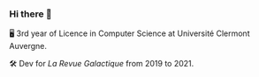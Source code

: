 ### Hi there 👋

🖥 3rd year of Licence in Computer Science at Université Clermont Auvergne.

🛠 Dev for *La Revue Galactique* from 2019 to 2021.
